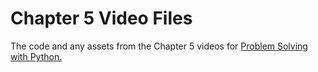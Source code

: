 # Chapter 5 Video Files
The code and any assets from the Chapter 5 videos for <a href="https://www.barnesandnoble.com/w/problem-solving-with-python-margaret-stone-burke/1129539414?ean=9798986151311">Problem Solving with Python.</a>
